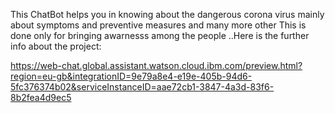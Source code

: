 This ChatBot helps you in knowing about the dangerous corona virus mainly about symptoms and preventive measures and many more other 
This is done only for bringing awarnesss among the people ..Here is the further info about the project:

https://web-chat.global.assistant.watson.cloud.ibm.com/preview.html?region=eu-gb&integrationID=9e79a8e4-e19e-405b-94d6-5fc376374b02&serviceInstanceID=aae72cb1-3847-4a3d-83f6-8b2fea4d9ec5
